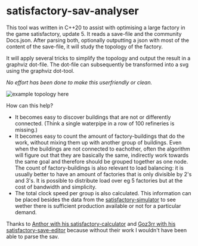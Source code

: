 # satisfactory-sav-analyser

This tool was written in C++20 to assist with optimising a large factory in the game satisfactory, update 5.
It reads a save-file and the community Docs.json.
After parsing both, optionally outputting a json with most of the content of the save-file, it will study the topology of the factory.

It will apply several tricks to simplify the topology and output the result in a graphviz dot-file.
The dot-file can subsequently be transformed into a svg using the graphviz dot-tool.

_No effort has been done to make this userfriendly or clean._

![example topology here](./topology.svg)

How can this help?
- It becomes easy to discover buildings that are not or differently connected. (Think a single waterpipe in a row of 100 refineries is missing.)
- It becomes easy to count the amount of factory-buildings that do the work, without mixing them up with another group of buildings. 
  Even when the buildings are not connected to eachother, often the algorithm will figure out that they are basically the same, indirectly work towards the same goal and therefore should be grouped together as one node.  
  The count of factory-buildings is also relevant to load balancing: it is usually better to have an amount of factories that is only divisible by 2's and 3's. It is possible to distribute load over eg 5 factories but at the cost of bandwidth and simplicity.  
- The total clock speed per group is also calculated. This information can be placed besides the data from the [satisfactory-simulator](https://github.com/FDePourcq/satisfactorysimulator) to see wether there is sufficient production available or not for a particular demand.


Thanks to [Anthor with his satisfactory-calculator](https://github.com/AnthorNet/SC-InteractiveMap/blob/main/src/SaveParser/Read.js) and [Goz3rr with his satisfactory-save-editor](https://github.com/Goz3rr/SatisfactorySaveEditor) because without their work I wouldn't have been able to parse the sav.


